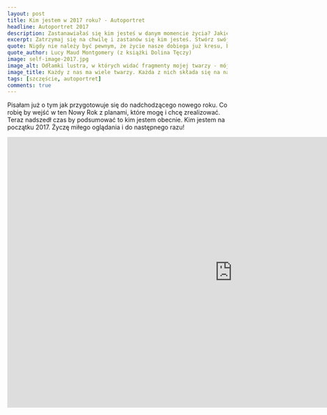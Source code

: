 ```yaml
---
layout: post
title: Kim jestem w 2017 roku? - Autoportret
headline: Autoportret 2017
description: Zastanawiałaś się kim jesteś w danym momencie życia? Jakie są Twoje zadania i plany? Jak siebie widzisz? Ten film pokazuje mój autoportret na rok 2017
excerpt: Zatrzymaj się na chwilę i zastanów się kim jesteś. Stwórz swój niepowtarzalny portret.
quote: Nigdy nie należy być pewnym, że życie nasze dobiega już kresu, bo kiedy nam się nawet zdaje, że los skończył pisać swą historię, to gdy odwracamy stronice księgi naszego życia, widzimy ze zdziwieniem świeżo napisany rozdział.
quote_author: Lucy Maud Montgomery (z książki Dolina Tęczy)
image: self-image-2017.jpg
image_alt: Odłamki lustra, w których widać fragmenty mojej twarzy - mój autoportret
image_title: Każdy z nas ma wiele twarzy. Każda z nich składa się na nasz autoportret.
tags: [szczęście, autoportret]
comments: true
---
```


Pisałam już o tym jak przygotowuje się do nadchodzącego nowego roku.
Co robię by wejść w ten Nowy Rok z planami, które mogę i chcę zrealizować.
Teraz nadszedł czas by podsumować to kim jestem obecnie.
Kim jestem na początku 2017.
Życzę miłego oglądania i do następnego razu!

<!--break-->

<!-- markdownlint-disable-next-line MD033 -->
<iframe width="1030" height="620" src="https://www.youtube.com/embed/Dv-bUBzeTX4" frameborder="0" allowfullscreen></iframe>
